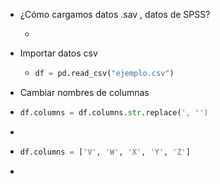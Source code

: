 - ¿Cómo cargamos datos .sav  , datos de SPSS?
	- ```python
	  ```
- Importar datos csv
	- ```python
	  df = pd.read_csv("ejemplo.csv")
	  ```
- Cambiar nombres de columnas
- ```python
  df.columns = df.columns.str.replace(', '')
  ```
-
- ```python
  df.columns = ['V', 'W', 'X', 'Y', 'Z']
  ```
-